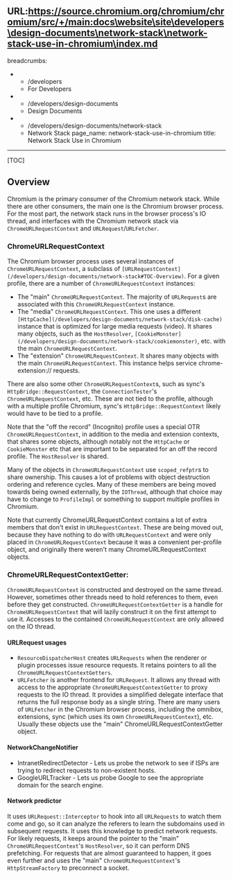 URL:https://source.chromium.org/chromium/chromium/src/+/main:docs\website\site\developers\design-documents\network-stack\network-stack-use-in-chromium\index.md
---
breadcrumbs:
- - /developers
  - For Developers
- - /developers/design-documents
  - Design Documents
- - /developers/design-documents/network-stack
  - Network Stack
page_name: network-stack-use-in-chromium
title: Network Stack Use in Chromium
---

[TOC]

## Overview

Chromium is the primary consumer of the Chromium network stack. While there are
other consumers, the main one is the Chromium browser process. For the most
part, the network stack runs in the browser process's IO thread, and interfaces
with the Chromium network stack via `ChromeURLRequestContext` and
`URLRequest`/`URLFetcher`.

### ChromeURLRequestContext

The Chromium browser process uses several instances of
`ChromeURLRequestContext`, a subclass of
`[URLRequestContext](/developers/design-documents/network-stack#TOC-Overview)`.
For a given profile, there are a number of `ChromeURLRequestContext` instances:

*   The "main" `ChromeURLRequestContext`. The majority of `URLRequest`s
            are associated with this `ChromeURLRequestContext` instance.
*   The "media" `ChromeURLRequestContext`. This one uses a different
            `[HttpCache](/developers/design-documents/network-stack/disk-cache)`
            instance that is optimized for large media requests (video). It
            shares many objects, such as the `HostResolver`,
            `[CookieMonster](/developers/design-documents/network-stack/cookiemonster)`,
            etc. with the main `ChromeURLRequestContext`.
*   The "extension" `ChromeURLRequestContext`. It shares many objects
            with the main `ChromeURLRequestContext`. This instance helps service
            chrome-extension:// requests.

There are also some other `ChromeURLRequestContext`s, such as sync's
`HttpBridge::RequestContext`, the `ConnectionTester`'s
`ChromeURLRequestContext`, etc. These are not tied to the profile, although with
a multiple profile Chromium, sync's `HttpBridge::RequestContext` likely would
have to be tied to a profile.

Note that the "off the record" (Incognito) profile uses a special OTR
`ChromeURLRequestContext`, in addition to the media and extension contexts, that
shares some objects, although notably not the `HttpCache` or `CookieMonster` etc
that are important to be separated for an off the record profile. The
`HostResolver` is shared.

Many of the objects in `ChromeURLRequestContext` use `scoped_refptr`s to share
ownership. This causes a lot of problems with object destruction ordering and
reference cycles. Many of these members are being moved towards being owned
externally, by the `IOThread`, although that choice may have to change to
`ProfileImpl` or something to support multiple profiles in Chromium.

Note that currently ChromeURLRequestContext contains a lot of extra members that
don't exist in `URLRequestContext`. These are being moved out, because they have
nothing to do with `URLRequestContext` and were only placed in
`ChromeURLRequestContext` because it was a convenient per-profile object, and
originally there weren't many ChromeURLRequestContext objects.

### ChromeURLRequestContextGetter:

`ChromeURLRequestContext` is constructed and destroyed on the same thread.
However, sometimes other threads need to hold references to them, even before
they get constructed. `ChromeURLRequestContextGetter` is a handle for
`ChromeURLRequestContext` that will lazily construct it on the first attempt to
use it. Accesses to the contained `ChromeURLRequestContext` are only allowed on
the IO thread.

#### URLRequest usages

*   `ResourceDispatcherHost` creates `URLRequests` when the renderer or
            plugin processes issue resource requests. It retains pointers to all
            the `ChromeURLRequestContextGetters`.
*   `URLFetcher` is another frontend for `URLRequest`. It allows any
            thread with access to the appropriate
            `ChromeURLRequestContextGetter` to proxy requests to the IO thread.
            It provides a simplified delegate interface that returns the full
            response body as a single string. There are many users of
            `URLFetcher` in the Chromium browser process, including the omnibox,
            extensions, sync (which uses its own `ChromeURLRequestContext`),
            etc. Usually these objects use the "main"
            ChromeURLRequestContextGetter object.

#### NetworkChangeNotifier

*   IntranetRedirectDetector - Lets us probe the network to see if ISPs
            are trying to redirect requests to non-existent hosts.
*   GoogleURLTracker - Lets us probe Google to see the appropriate
            domain for the search engine.

#### Network predictor

It uses `URLRequest::Interceptor` to hook into all `URLRequests` to watch them
come and go, so it can analyze the referers to learn the subdomains used in
subsequent requests. It uses this knowledge to predict network requests. For
likely requests, it keeps around the pointer to the "main"
`ChromeURLRequestContext`'s `HostResolver`, so it can perform DNS prefetching.
For requests that are almost guaranteed to happen, it goes even further and uses
the "main" `ChromeURLRequestContext`'s `HttpStreamFactory` to preconnect a
socket.
